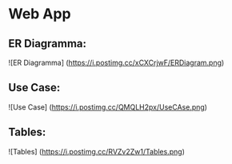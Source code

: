 # Web App
## ER Diagramma:

![ER Diagramma] (https://i.postimg.cc/xCXCrjwF/ERDiagram.png)

## Use Case:

![Use Case] (https://i.postimg.cc/QMQLH2px/UseCAse.png)

## Tables:

![Tables] (https://i.postimg.cc/RVZv2Zw1/Tables.png)

